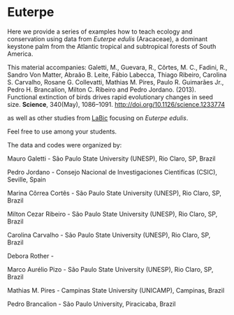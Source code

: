 # Euterpe
Here we provide a series of examples how to teach ecology and conservation using data from _Euterpe edulis_ (Aracaceae), a dominant keystone palm from the Atlantic tropical and subtropical forests of South America.

This material accompanies:
Galetti, M., Guevara, R., Côrtes, M. C., Fadini, R., Sandro Von Matter, Abraão B. Leite, Fábio Labecca, Thiago Ribeiro, Carolina S. Carvalho, Rosane G. Collevatti, Mathias M. Pires, Paulo R. Guimarães Jr., Pedro H. Brancalion, Milton C. Ribeiro and Pedro Jordano. (2013). Functional extinction of birds drives rapid evolutionary changes in seed size. **Science**, 340(May), 1086–1091. http://doi.org/10.1126/science.1233774

as well as other studies from [LaBic](http://labic.eco.br) focusing on _Euterpe edulis_.

Feel free to use among your students. 

The data and codes were organized by:

Mauro Galetti - São Paulo State University (UNESP), Rio Claro, SP, Brazil

Pedro Jordano - Consejo Nacional de Investigaciones Cientificas (CSIC), Seville, Spain

Marina Côrrea Cortês - São Paulo State University (UNESP), Rio Claro, SP, Brazil

Milton Cezar Ribeiro - São Paulo State University (UNESP), Rio Claro, SP, Brazil

Carolina Carvalho - São Paulo State University (UNESP), Rio Claro, SP, Brazil

Debora Rother -

Marco Aurélio Pizo - São Paulo State University (UNESP), Rio Claro, SP, Brazil

Mathias M. Pires - Campinas State University (UNICAMP), Campinas, Brazil

Pedro Brancalion - São Paulo University, Piracicaba, Brazil




